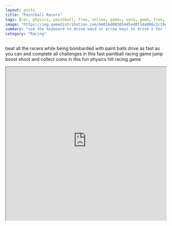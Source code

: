 ```yaml
---
layout: posts
title: "Paintball Racers"
tags: [car, physics, paintball, free, online, games, oyna, game, free, games, play, play, games]
image: "https://img.gamedistribution.com/b6816d08305445e48f14a006c2c19eb4-512x384.jpeg"
summary: "use the keyboard to drive wasd or arrow keys to drive z for turbo x to jump and spacebar to shoot paintballs  free online games oyna game free games play play games"
category: "Racing"
---
```


beat all the racers while being bombarded with paint balls drive as fast as you can and complete all challenges in this fast paintball racing game jump boost shoot and collect coins in this fun physics hill racing game

<iframe width="100%" height="480px;" src="https://html5.gamedistribution.com/b6816d08305445e48f14a006c2c19eb4/"></iframe>